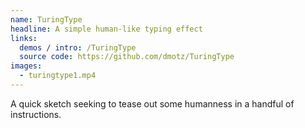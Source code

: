 ```yaml
---
name: TuringType
headline: A simple human-like typing effect
links:
  demos / intro: /TuringType
  source code: https://github.com/dmotz/TuringType
images:
  - turingtype1.mp4
---
```


A quick sketch seeking to tease out some humanness in a handful of instructions.
